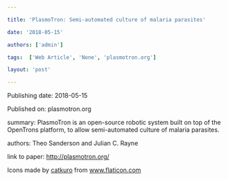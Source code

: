 ---
title: 'PlasmoTron: Semi-automated culture of malaria parasites'
date: '2018-05-15'
authors: ['admin']
tags:  ['Web Article', 'None', 'plasmotron.org']
layout: 'post'
---
Publishing date: 2018-05-15

Published on: plasmotron.org

summary: PlasmoTron is an open-source robotic system built on top of the OpenTrons platform, to allow semi-automated culture of malaria parasites.

authors: Theo Sanderson and Julian C. Rayne

link to paper: http://plasmotron.org/

Icons made by <a href="https://www.flaticon.com/free-icon/bookshelves_3576884" title="catkuro">catkuro</a> from <a href="https://www.flaticon.com/" title="Flaticon"> www.flaticon.com</a>